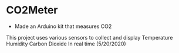 # CO2Meter
- Made an Arduino kit that measures CO2

This project uses various sensors to collect and display
    Temperature
    Humidity
    Carbon Dioxide
In real time (5/20/2020)
